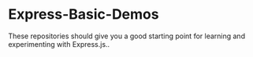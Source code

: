 # Express-Basic-Demos
These repositories should give you a good starting point for learning and experimenting with Express.js..
